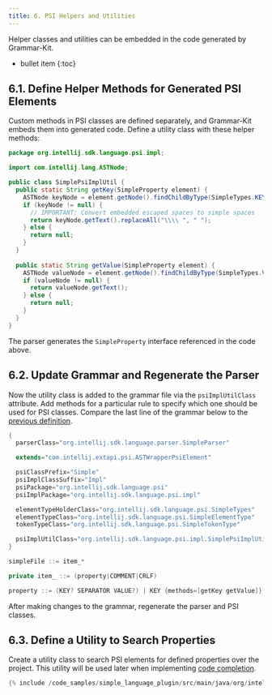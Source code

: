 ```yaml
---
title: 6. PSI Helpers and Utilities
---
```


Helper classes and utilities can be embedded in the code generated by Grammar-Kit.

* bullet item
{:toc} 

## 6.1. Define Helper Methods for Generated PSI Elements
Custom methods in PSI classes are defined separately, and Grammar-Kit embeds them into generated code.
Define a utility class with these helper methods:
```java
package org.intellij.sdk.language.psi.impl;

import com.intellij.lang.ASTNode;

public class SimplePsiImplUtil {
  public static String getKey(SimpleProperty element) {
    ASTNode keyNode = element.getNode().findChildByType(SimpleTypes.KEY);
    if (keyNode != null) {
      // IMPORTANT: Convert embedded escaped spaces to simple spaces
      return keyNode.getText().replaceAll("\\\\ ", " ");
    } else {
      return null;
    }
  }
  
  public static String getValue(SimpleProperty element) {
    ASTNode valueNode = element.getNode().findChildByType(SimpleTypes.VALUE);
    if (valueNode != null) {
      return valueNode.getText();
    } else {
      return null;
    }
  }
}
```

The parser generates the `SimpleProperty` interface referenced in the code above. 

## 6.2. Update Grammar and Regenerate the Parser
Now the utility class is added to the grammar file via the `psiImplUtilClass` attribute.
Add methods for a particular rule to specify which one should be used for PSI classes.
Compare the last line of the grammar below to the [previous definition](/tutorials/custom_language_support/grammar_and_parser.md#33-define-the-grammar).

```java
{
  parserClass="org.intellij.sdk.language.parser.SimpleParser"

  extends="com.intellij.extapi.psi.ASTWrapperPsiElement"

  psiClassPrefix="Simple"
  psiImplClassSuffix="Impl"
  psiPackage="org.intellij.sdk.language.psi"
  psiImplPackage="org.intellij.sdk.language.psi.impl"

  elementTypeHolderClass="org.intellij.sdk.language.psi.SimpleTypes"
  elementTypeClass="org.intellij.sdk.language.psi.SimpleElementType"
  tokenTypeClass="org.intellij.sdk.language.psi.SimpleTokenType"

  psiImplUtilClass="org.intellij.sdk.language.psi.impl.SimplePsiImplUtil"
}

simpleFile ::= item_*

private item_ ::= (property|COMMENT|CRLF)

property ::= (KEY? SEPARATOR VALUE?) | KEY {methods=[getKey getValue]}
```

After making changes to the grammar, regenerate the parser and PSI classes.

## 6.3. Define a Utility to Search Properties
Create a utility class to search PSI elements for defined properties over the project.
This utility will be used later when implementing [code completion](https://www.jetbrains.com/help/idea/auto-completing-code.html).
```java
{% include /code_samples/simple_language_plugin/src/main/java/org/intellij/sdk/language/SimpleUtil.java %}
```

